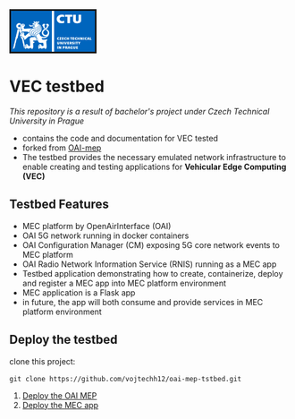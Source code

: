 <img src="./images/logo_cvut_en.jpg" alt="" border=3 width=150>
</img>

# VEC testbed
*This repository is a result of bachelor's project under Czech Technical University in Prague*

* contains the code and documentation for VEC tested
* forked from [OAI-mep](https://gitlab.eurecom.fr/oai/orchestration/blueprints)
* The testbed provides the necessary emulated network infrastructure to enable creating and testing applications for **Vehicular Edge Computing (VEC)**

## Testbed Features
* MEC platform by OpenAirInterface (OAI)
* OAI 5G network running in docker containers
* OAI Configuration Manager (CM) exposing 5G core network events to MEC platform
* OAI Radio Network Information Service (RNIS) running as a MEC app
* Testbed application demonstrating how to create, containerize, deploy and register a MEC app into MEC platform environment
* MEC application is a Flask app
* in future, the app will both consume and provide services in MEC platform environment

## Deploy the testbed
clone this project:
```shell
git clone https://github.com/vojtechh12/oai-mep-tstbed.git
```
1. [Deploy the OAI MEP](./mep/README.md)
2. [Deploy the MEC app](./Testbed-proj/README.md)



